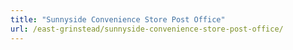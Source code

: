 ```yaml
---
title: "Sunnyside Convenience Store Post Office"
url: /east-grinstead/sunnyside-convenience-store-post-office/
---
```

